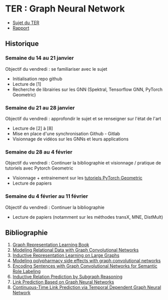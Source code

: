 # TER : Graph Neural Network

- [Sujet du TER](https://drive.google.com/file/d/1ExeekKTDBubTsnt8bu2Je5K84CRLjR6B/view)
- [Rapport](https://www.overleaf.com/read/hbgfzwzzjfhb)

## Historique

### Semaine du 14 au 21 janvier

Objectif du vendredi : se familiariser avec le sujet

- Initialisation repo github
- Lecture de [1]
- Recherche de librairies sur les GNN (Spektral, Tensorflow GNN, PyTorch Geometric)

### Semaine du 21 au 28 janvier

Objectif du vendredi : approfondir le sujet et se renseigner sur l'état de l'art

- Lecture de [2] à [8]
- Mise en place d'une synchronisation Github - Gitlab
- Visionnage de vidéos sur les GNNs et leurs applications

### Semaine du 28 au 4 février

Objectif du vendredi : Continuer la bibliographie et visionnage / pratique de tutoriels avec Pytorch Geometric

- Visionnage + entrainement sur les [tutoriels PyTorch Geometric](https://pytorch-geometric.readthedocs.io/en/latest/notes/colabs.html)
- Lecture de papiers

### Semaine du 4 février au 11 février

Objectif du vendredi : Continuer la bibliographie

- Lecture de papiers (notamment sur les méthodes transX, MNE, DistMult)

## Bibliographie

1. [Graph Representation Learning Book](https://www.cs.mcgill.ca/~wlh/grl_book/)
2. [Modeling Relational Data with Graph Convolutional Networks](https://link.springer.com/chapter/10.1007%2F978-3-319-93417-4_38)
3. [Inductive Representation Learning on Large Graphs](https://www-cs-faculty.stanford.edu/people/jure/pubs/graphsage-nips17.pdf)
4. [Modeling polypharmacy side effects with graph convolutional networks](https://academic.oup.com/bioinformatics/article/34/13/i457/5045770)
5. [Encoding Sentences with Graph Convolutional Networks for Semantic Role Labeling](https://aclanthology.org/D17-1159.pdf)
6. [Inductive Relation Prediction by Subgraph Reasoning](https://arxiv.org/abs/1911.06962)
7. [Link Prediction Based on Graph Neural Networks](https://proceedings.neurips.cc/paper/2018/file/53f0d7c537d99b3824f0f99d62ea2428-Paper.pdf)
8. [Continuous-Time Link Prediction via Temporal Dependent Graph Neural Network](https://dl.acm.org/doi/pdf/10.1145/3366423.3380073)
